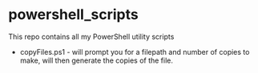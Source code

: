 # powershell_scripts
This repo contains all my PowerShell utility scripts


- copyFiles.ps1 - will prompt you for a filepath and number of copies to make, will then generate the copies of the file.
